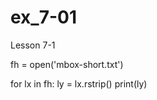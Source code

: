# ex_7-01
Lesson 7-1


fh = open('mbox-short.txt')

for lx in fh:
    ly = lx.rstrip()
    print(ly)

